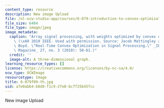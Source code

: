 ```yaml
---
content_type: resource
description: New image Upload
file: /ol-ocw-studio-app/courses/6-079-introduction-to-convex-optimization-fall-2009/a7e0abb4b8d0f1c92fe0bcff25b45fcc_6-079f09-th.jpg
file_size: 6484
file_type: image/jpeg
image_metadata:
  caption: "Array signal processing, with weights optimized by convex optimization.\
    \ (\xA9 2010 IEEE. Used with permission. Source: Jacob Mattingley and Stephen\
    \ Boyd. \"Real-Time Convex Optimization in Signal Processing.\" _IEEE Signal Processing\
    \ Magazine_ 27, no. 3 (2010): 50-61.)"
  credit: ''
  image-alt: A three-dimensional graph.
learning_resource_types: []
license: https://creativecommons.org/licenses/by-nc-sa/4.0/
ocw_type: OCWImage
resourcetype: Image
title: 6-079f09-th.jpg
uid: a7e0abb4-b8d0-f1c9-2fe0-bcff25b45fcc
---
```

New image Upload